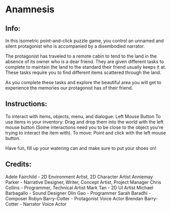 # Anamnesis

## Info:

In this isometric point-and-click puzzle game, you control an unnamed and silent protagonist who is accompanied by a disembodied narrator. 


The protagonist has traveled to a remote cabin to tend to the land in the absence of its owner who is a dear friend. They are given different tasks to complete to maintain the land to the standard their friend usually keeps it at. These tasks require you to find different items scattered through the land. 


As you complete these tasks and explore the beautiful area you will get to experience the memories our protagonist has of their friend. 


## Instructions:

To interact with items, objects, menu, and dialogue: Left Mouse Button
To use items in your inventory: Drag and drop them into the world with the left mouse button (Some interactions need you to be close to the object you're trying to interact the item with).
To move: Point and click with the left mouse button.

Have fun, fill up your watering can and make sure to put your shoes on!



## Credits:

Adele Fairchild - 2D Environment Artist, 2D Character Artist
Anniemay Parker - Narrative Designer, Writer, Concept Artist, Project Manager
Chris Collins - Programmer, Technical Artist
Mark Tan - 2D UI Artist
Michael Barbagallo - Sound Designer
Olin Gao - Programmer
Sarah Baradhi - Composer
Robyn Barry-Cotter - Protagonist Voice Actor
Brendan Barry-Cotter - Narrator Voice Actor
